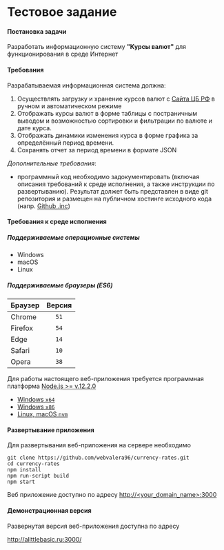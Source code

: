 # Тестовое задание
#### Постановка задачи

Разработать информационную систему **"Курсы валют"** для функционирования в среде Интернет

#### Требования

Разрабатываемая информационная система должна:
1. Осуществлять загрузку и хранение курсов валют с [Сайта ЦБ РФ](https://www.cbr.ru/development/sxml) в ручном 
и автоматическом режиме
2. Отображать курсы валют в форме таблицы с постраничным выводом и возможностью сортировки и фильтрации
по валюте и дате курса.
3. Отображать динамики изменения курса в форме графика за определённый период времени.
4. Сохранять отчет за период времени в формате JSON

*Дополнительные требования*:
* программный код необходимо задокументировать (включая описания требований к среде исполнения, а также
инструкции по развертыванию). Результат должет быть представлен в виде git репозитория и размещен на публичном хостинге
исходного кода (напр. [Github .inc](https://github.com))

#### Требования к среде исполнения
##### Поддерживаемые операционные системы
* Windows
* macOS
* Linux
##### Поддерживаемые браузеры (ES6)

| Браузер | Версия |
| ------- |:------:|
| Chrome  |  `51`  |
| Firefox |  `54`  |
| Edge    |  `14`  |
| Safari  |  `10`  |
| Opera   |  `38`  |

Для работы настоящего веб-приложения требуется программная платформа [Node.js >= v.12.2.0](https://nodejs.org)

* [Windows `x64`](https://nodejs.org/download/release/v12.2.0/node-v12.2.0-x64.msi)
* [Windows `x86`](https://nodejs.org/download/release/v12.2.0/node-v12.2.0-x86.msi)
* [Linux, macOS `nvm`](https://github.com/nvm-sh/nvm)

#### Развертывание приложения

Для развертывания веб-приложения на сервере необходимо
```
git clone https://github.com/webvalera96/currency-rates.git
cd currency-rates
npm install
npm run-script build
npm start
```
Веб приложение доступно по адресу [http://<your_domain_name>:3000](http://localhost:3000)

#### Демонстрационная версия

Развернутая версия веб-приложения доступна по адресу

http://alittlebasic.ru:3000/